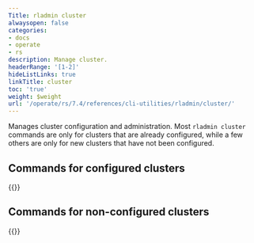 ```yaml
---
Title: rladmin cluster
alwaysopen: false
categories:
- docs
- operate
- rs
description: Manage cluster.
headerRange: '[1-2]'
hideListLinks: true
linkTitle: cluster
toc: 'true'
weight: $weight
url: '/operate/rs/7.4/references/cli-utilities/rladmin/cluster/'
---
```


Manages cluster configuration and administration. Most `rladmin cluster` commands are only for clusters that are already configured, while a few others are only for new clusters that have not been configured.

## Commands for configured clusters

{{<table-children columnNames="Command,Description" columnSources="linkTitle,Description" enableLinks="linkTitle" limitTags="configured">}}

## Commands for non-configured clusters

{{<table-children columnNames="Command,Description" columnSources="linkTitle,Description" enableLinks="linkTitle" limitTags="non-configured">}}
